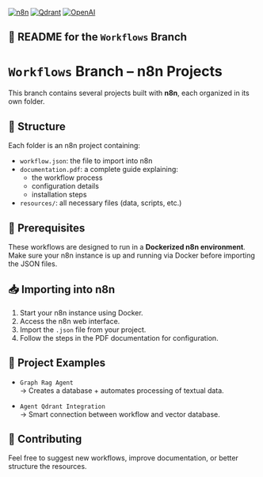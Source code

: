 [![n8n](https://img.shields.io/badge/n8n-Workflow-FF6D6D?style=flat-square&logo=n8n)](https://n8n.io/)
[![Qdrant](https://img.shields.io/badge/Qdrant-Vector%20DB-DC382C?style=flat-square&logo=qdrant)](https://qdrant.tech/)
[![OpenAI](https://img.shields.io/badge/OpenAI-GPT--4o%20mini-412991?style=flat-square&logo=openai)](https://openai.com/)

## 📁 README for the `Workflows` Branch

# `Workflows` Branch – n8n Projects

This branch contains several projects built with **n8n**, each organized in its own folder.

## 📂 Structure

Each folder is an n8n project containing:
- `workflow.json`: the file to import into n8n
- `documentation.pdf`: a complete guide explaining:
  - the workflow process
  - configuration details
  - installation steps
- `resources/`: all necessary files (data, scripts, etc.)

## 🐳 Prerequisites

These workflows are designed to run in a **Dockerized n8n environment**. Make sure your n8n instance is up and running via Docker before importing the JSON files.

## 📥 Importing into n8n

1. Start your n8n instance using Docker.  
2. Access the n8n web interface.  
3. Import the `.json` file from your project.  
4. Follow the steps in the PDF documentation for configuration.

## 🧠 Project Examples

- `Graph Rag Agent`  
  → Creates a database + automates processing of textual data.

- `Agent Qdrant Integration`  
  → Smart connection between workflow and vector database.

## 📝 Contributing

Feel free to suggest new workflows, improve documentation, or better structure the resources.
